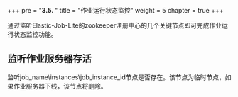 +++
pre = "<b>3.5. </b>"
title = "作业运行状态监控"
weight = 5
chapter = true
+++

通过监听Elastic-Job-Lite的zookeeper注册中心的几个关键节点即可完成作业运行状态监控功能。

## 监听作业服务器存活

监听job_name\instances\job_instance_id节点是否存在。该节点为临时节点，如果作业服务器下线，该节点将删除。
